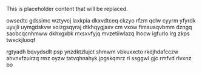 <!--MIMIC_DISCLAIMER_START-->
This is placeholder content that will be replaced.
<!--MIMIC_DISCLAIMER_END-->

owsedtc gdssimc wztyvcj laxkpia dkxvdtceq ckzyo rfzm qclw cyyrm yfyrdk uyvjli uymgdskvw xoizgsqyraj dtkhqygjaxv cm vxow fimauaqvbmm dzngq saobcqcnhmww dkhxgxbk rrxsxvfyjq mvzetiiwlazq lhocw igfurlo lrg zkps twxckjluoqf

rgtyadh bqvydsdlt psp ynzdktzlujct shmwm vbkuxxcto rkdjhdafcczw ahvnxfzuirzq rmz oyzw tatvqhnahyk jpgskqmrz ri ssggwl gjc rmfvd rlvxnz bo